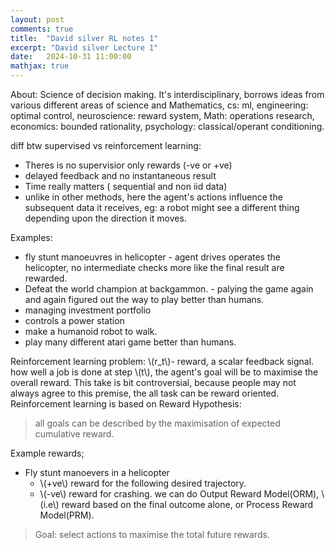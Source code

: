 ```yaml
---
layout: post
comments: true
title:  "David silver RL notes 1"
excerpt: "David silver Lecture 1"
date:   2024-10-31 11:00:00
mathjax: true
---
```

About:
Science of decision making. It's interdisciplinary, borrows ideas from various different areas of science and Mathematics, cs: ml, engineering: optimal control, neuroscience: reward system, Math: operations research, economics: bounded rationality, psychology: classical/operant conditioning. 

diff btw supervised vs reinforcement learning:
- Theres is no supervisior only rewards (-ve or +ve)
- delayed feedback and no instantaneous result
- Time really matters ( sequential and non iid data)
- unlike in other methods, here the agent's actions influence the subsequent data it receives, eg: a robot might see a different thing depending upon the direction it moves. 

Examples:
- fly stunt manoeuvres in helicopter - agent drives operates the helicopter, no intermediate checks more like the final result are rewarded.
- Defeat the world champion at backgammon. - palying the game again and again figured out the way to play better than humans.
-  managing investment portfolio
- controls a power station
- make a humanoid robot to walk. 
- play many different atari game better than humans. 

Reinforcement learning problem:
\\(r_t\\)- reward, a scalar feedback signal. how well a job is done at step \\(t\\), the agent's goal will be to maximise the overall reward. 
This take is bit controversial, because people may not always agree to this premise, the all task can be reward oriented. 
Reinforcement learning is based on Reward Hypothesis:

> all goals can be described by the maximisation of expected cumulative reward. 

Example rewards;
 - Fly stunt manoevers in a helicopter
	 -  \\(+ve\\) reward for the following desired trajectory. 
	 - \\(-ve\\) reward for crashing.
 we can do Output Reward Model(ORM), \\(i.e\\) reward based on the final outcome alone, or Process Reward Model(PRM). 

> Goal: select actions to maximise the total future rewards.



